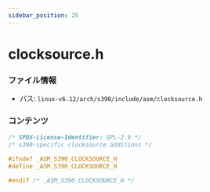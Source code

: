 ```yaml
---
sidebar_position: 25
---
```

# clocksource.h

### ファイル情報

- パス: `linux-v6.12/arch/s390/include/asm/clocksource.h`

### コンテンツ

```h
/* SPDX-License-Identifier: GPL-2.0 */
/* s390-specific clocksource additions */

#ifndef _ASM_S390_CLOCKSOURCE_H
#define _ASM_S390_CLOCKSOURCE_H

#endif /* _ASM_S390_CLOCKSOURCE_H */

```
